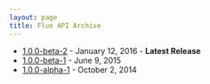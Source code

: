```yaml
---
layout: page
title: Fluo API Archive
---
```


* [1.0.0-beta-2][fluo-b2] - January 12, 2016 - **Latest Release**
* [1.0.0-beta-1][fluo-b1] - June 9, 2015
* [1.0.0-alpha-1][fluo-a1] - October 2, 2014

[fluo-b2]: /apidocs/fluo/1.0.0-beta-2/
[fluo-b1]: /apidocs/fluo/1.0.0-beta-1/
[fluo-a1]: /apidocs/fluo/1.0.0-alpha-1/
